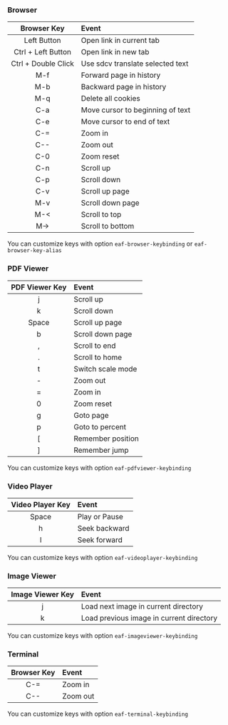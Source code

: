 ### Browser

| Browser Key         | Event                            |
| :-----:             | :----                            |
| Left Button         | Open link in current tab         |
| Ctrl + Left Button  | Open link in new tab             |
| Ctrl + Double Click | Use sdcv translate selected text |
| M-f                 | Forward page in history          |
| M-b                 | Backward page in history         |
| M-q                 | Delete all cookies               |
| C-a                 | Move cursor to beginning of text |
| C-e                 | Move cursor to end of text       |
| C-=                 | Zoom in                          |
| C--                 | Zoom out                         |
| C-0                 | Zoom reset                       |
| C-n                 | Scroll up                        |
| C-p                 | Scroll down                      |
| C-v                 | Scroll up page                   |
| M-v                 | Scroll down page                 |
| M-<                 | Scroll to top                    |
| M->                 | Scroll to bottom                 |

You can customize keys with option ```eaf-browser-keybinding``` or ```eaf-browser-key-alias```

### PDF Viewer

| PDF Viewer Key | Event             |
| :-----:        | :----             |
| j              | Scroll up         |
| k              | Scroll down       |
| Space          | Scroll up page    |
| b              | Scroll down page  |
| ,              | Scroll to end     |
| .              | Scroll to home    |
| t              | Switch scale mode |
| -              | Zoom out          |
| =              | Zoom in           |
| 0              | Zoom reset        |
| g              | Goto page         |
| p              | Goto to percent   |
| [              | Remember position |
| ]              | Remember jump     |

You can customize keys with option ```eaf-pdfviewer-keybinding```

### Video Player

| Video Player Key | Event         |
| :-----:          | :----         |
| Space            | Play or Pause |
| h                | Seek backward |
| l                | Seek forward  |

You can customize keys with option ```eaf-videoplayer-keybinding```

### Image Viewer

| Image Viewer Key | Event                                    |
| :-----:          | :----                                    |
| j                | Load next image in current directory     |
| k                | Load previous image in current directory |

You can customize keys with option ```eaf-imageviewer-keybinding```

### Terminal

| Browser Key        | Event                    |
| :-----:            | :----                    |
| C-=                | Zoom in                  |
| C--                | Zoom out                 |

You can customize keys with option ```eaf-terminal-keybinding```
